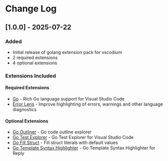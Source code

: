 # Change Log

## [1.0.0] - 2025-07-22

### Added
- Initial release of golang extension pack for vscodium
- 2 required extensions
- 4 optional extensions

### Extensions Included

#### Required Extensions
- [Go](https://open-vsx.org/extension/golang/go) - Rich Go language support for Visual Studio Code
- [Error Lens](https://open-vsx.org/extension/usernamehw/errorlens) - Improve highlighting of errors, warnings and other language diagnostics

#### Optional Extensions  
- [Go Outliner](https://open-vsx.org/extension/766b/go-outliner) - Go code outline explorer
- [Go Test Explorer](https://open-vsx.org/extension/premparihar/gotestexplorer) - Go Test Explorer for Visual Studio Code
- [Go Fill Struct](https://open-vsx.org/extension/davidbarratt/go-fill-struct) - Fill struct literals with default values
- [Go Template Syntax Highlighter](https://open-vsx.org/extension/karyan40024/gotmpl-syntax-highlighter) - Go Template Syntax Highlighter for Reply
